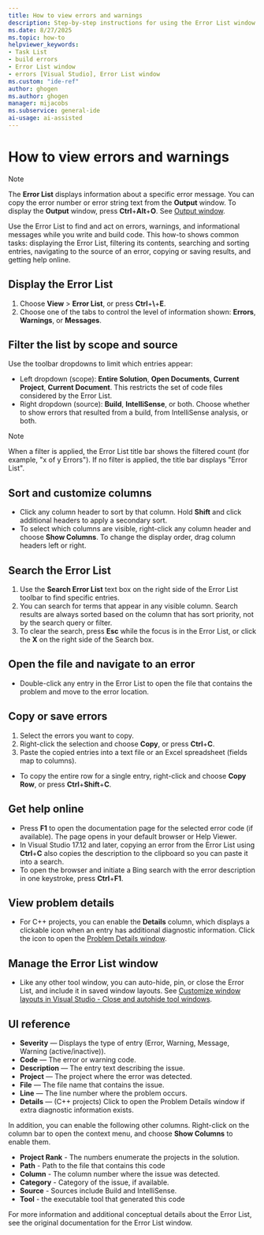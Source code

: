 ```yaml
---
title: How to view errors and warnings
description: Step-by-step instructions for using the Error List window to view, filter, search, navigate, and save errors and warnings in Visual Studio.
ms.date: 8/27/2025
ms.topic: how-to
helpviewer_keywords:
- Task List
- build errors
- Error List window
- errors [Visual Studio], Error List window
ms.custom: "ide-ref"
author: ghogen
ms.author: ghogen
manager: mijacobs
ms.subservice: general-ide
ai-usage: ai-assisted
---
```


# How to view errors and warnings

> [!NOTE]
> The **Error List** displays information about a specific error message. You can copy the error number or error string text from the **Output** window. To display the **Output** window, press **Ctrl**+**Alt**+**O**. See [Output window](output-window.md).

Use the Error List to find and act on errors, warnings, and informational messages while you write and build code. This how-to shows common tasks: displaying the Error List, filtering its contents, searching and sorting entries, navigating to the source of an error, copying or saving results, and getting help online.

## Display the Error List

1. Choose **View** > **Error List**, or press **Ctrl**+**\\**+**E**.
2. Choose one of the tabs to control the level of information shown: **Errors**, **Warnings**, or **Messages**.

## Filter the list by scope and source

Use the toolbar dropdowns to limit which entries appear:

- Left dropdown (scope): **Entire Solution**, **Open Documents**, **Current Project**, **Current Document**. This restricts the set of code files considered by the Error List.
- Right dropdown (source): **Build**, **IntelliSense**, or both. Choose whether to show errors that resulted from a build, from IntelliSense analysis, or both.

> [!NOTE]
> When a filter is applied, the Error List title bar shows the filtered count (for example, "x of y Errors"). If no filter is applied, the title bar displays "Error List".

## Sort and customize columns

- Click any column header to sort by that column. Hold **Shift** and click additional headers to apply a secondary sort.
- To select which columns are visible, right-click any column header and choose **Show Columns**. To change the display order, drag column headers left or right.

## Search the Error List

1. Use the **Search Error List** text box on the right side of the Error List toolbar to find specific entries.
2. You can search for terms that appear in any visible column. Search results are always sorted based on the column that has sort priority, not by the search query or filter.
3. To clear the search, press **Esc** while the focus is in the Error List, or click the **X** on the right side of the Search box.

## Open the file and navigate to an error

- Double-click any entry in the Error List to open the file that contains the problem and move to the error location.

## Copy or save errors

1. Select the errors you want to copy.
2. Right-click the selection and choose **Copy**, or press **Ctrl**+**C**.
3. Paste the copied entries into a text file or an Excel spreadsheet (fields map to columns).

- To copy the entire row for a single entry, right-click and choose **Copy Row**, or press **Ctrl**+**Shift**+**C**.

## Get help online

- Press **F1** to open the documentation page for the selected error code (if available). The page opens in your default browser or Help Viewer.
- In Visual Studio 17.12 and later, copying an error from the Error List using **Ctrl**+**C** also copies the description to the clipboard so you can paste it into a search.
- To open the browser and initiate a Bing search with the error description in one keystroke, press **Ctrl**+**F1**.

## View problem details

- For C++ projects, you can enable the **Details** column, which displays a clickable icon when an entry has additional diagnostic information. Click the icon to open the [Problem Details window](reference/problem-details-window.md).

## Manage the Error List window

- Like any other tool window, you can auto-hide, pin, or close the Error List, and include it in saved window layouts. See [Customize window layouts in Visual Studio - Close and autohide tool windows](customizing-window-layouts-in-visual-studio.md#close-and-autohide-tool-windows).

## UI reference

- **Severity** — Displays the type of entry (Error, Warning, Message, Warning (active/inactive)).
- **Code** — The error or warning code.
- **Description** — The entry text describing the issue.
- **Project** — The project where the error was detected.
- **File** — The file name that contains the issue.
- **Line** — The line number where the problem occurs.
- **Details** — (C++ projects) Click to open the Problem Details window if extra diagnostic information exists.

In addition, you can enable the following other columns. Right-click on the column bar to open the context menu, and choose **Show Columns** to enable them.

- **Project Rank** - The numbers enumerate the projects in the solution.
- **Path** - Path to the file that contains this code
- **Column** - The column number where the issue was detected.
- **Category** - Category of the issue, if available.
- **Source** -  Sources include Build and IntelliSense.
- **Tool** - the executable tool that generated this code

For more information and additional conceptual details about the Error List, see the original documentation for the Error List window.
